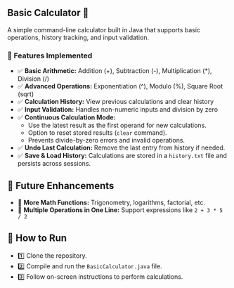 ## Basic Calculator 🧮
A simple command-line calculator built in Java that supports basic operations, 
history tracking, and input validation.

### 📌 Features Implemented
- ✅ **Basic Arithmetic:** Addition (+), Subtraction (-), Multiplication (*), Division (/)
- ✅ **Advanced Operations:** Exponentiation (^), Modulo (%), Square Root (sqrt)
- ✅ **Calculation History:** View previous calculations and clear history
- ✅ **Input Validation:** Handles non-numeric inputs and division by zero
- ✅ **Continuous Calculation Mode:**
  - Use the latest result as the first operand for new calculations.
  - Option to reset stored results (`clear` command).
  - Prevents divide-by-zero errors and invalid operations.
- ✅ **Undo Last Calculation:** Remove the last entry from history if needed.
- ✅ **Save & Load History:** Calculations are stored in a `history.txt` file and persists across sessions.

## 🔹 Future Enhancements

- 🚀 **More Math Functions:** Trigonometry, logarithms, factorial, etc.
- 🚀 **Multiple Operations in One Line:** Support expressions like `2 + 3 * 5 / 2`

## 🚀 How to Run

- 1️⃣ Clone the repository.
- 2️⃣ Compile and run the `BasicCalculator.java` file.
- 3️⃣ Follow on-screen instructions to perform calculations.